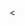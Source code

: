 <<!DOCTYPE html>
<html lang="en">
<head>
	<meta charset="UTF-8">
	<title>Prueba</title>
</head>
<body>
	
</body>
</html>